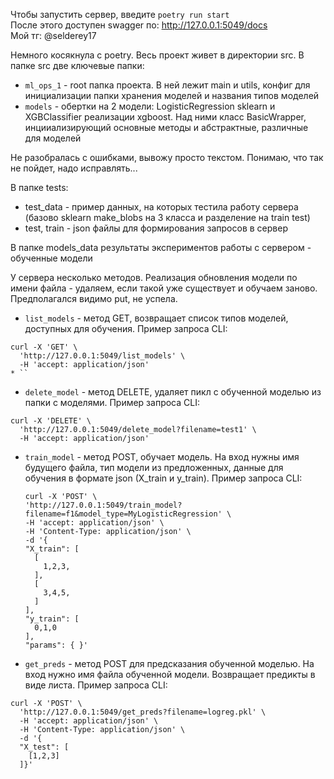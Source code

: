 Чтобы запустить сервер, введите
`poetry run start` \
После этого доступен swagger по:
http://127.0.0.1:5049/docs \
Мой тг: @selderey17

Немного косякнула с poetry. Весь проект живет в директории src. 
В папке src две ключевые папки:
* `ml_ops_1` - root папка проекта. В ней лежит main и utils, конфиг для инициализации папки хранения моделей и названия типов моделей
* `models` - обертки на 2 модели: LogisticRegression sklearn и XGBClassifier реализации xgboost. Над ними класс BasicWrapper, инцииализирующий основные методы и абстрактные, различные для моделей

Не разобралась с ошибками, вывожу просто текстом. Понимаю, что так не пойдет, надо исправлять...

В папке tests:
* test_data - пример данных, на которых тестила работу сервера (базово sklearn make_blobs на 3 класса и разделение на train test)
* test, train - json файлы для формирования запросов в сервер

В папке models_data результаты экспериментов работы с сервером - обученные модели

У сервера несколько методов. Реализация обновления модели по имени файла - удаляем, если такой уже существует и обучаем заново. Предполагался видимо put, не успела.
* `list_models` - метод GET, возвращает список типов моделей, доступных для обучения. Пример запроса CLI:
```
curl -X 'GET' \
  'http://127.0.0.1:5049/list_models' \
  -H 'accept: application/json'
* ``
```

* `delete_model` - метод DELETE, удаляет пикл с обученной моделью из папки с моделями. Пример запроса CLI:
```
curl -X 'DELETE' \
  'http://127.0.0.1:5049/delete_model?filename=test1' \
  -H 'accept: application/json'
```

* `train_model` - метод POST, обучает модель. На вход нужны имя будущего файла, тип модели из предложенных, данные для обучения в формате json (X_train и y_train). Пример запроса CLI:
  ```
  curl -X 'POST' \
  'http://127.0.0.1:5049/train_model?filename=f1&model_type=MyLogisticRegression' \
  -H 'accept: application/json' \
  -H 'Content-Type: application/json' \
  -d '{
  "X_train": [
    [
      1,2,3,
    ],
    [
      3,4,5,
    ]
  ],
  "y_train": [
    0,1,0
  ],
  "params": { }'
  ```

* `get_preds` - метод POST для предсказания обученной моделью. На вход нужно имя файла обученной модели. Возвращает предикты в виде листа. Пример запроса CLI:

```
curl -X 'POST' \
  'http://127.0.0.1:5049/get_preds?filename=logreg.pkl' \
  -H 'accept: application/json' \
  -H 'Content-Type: application/json' \
  -d '{
  "X_test": [
    [1,2,3]
  ]}'
```
